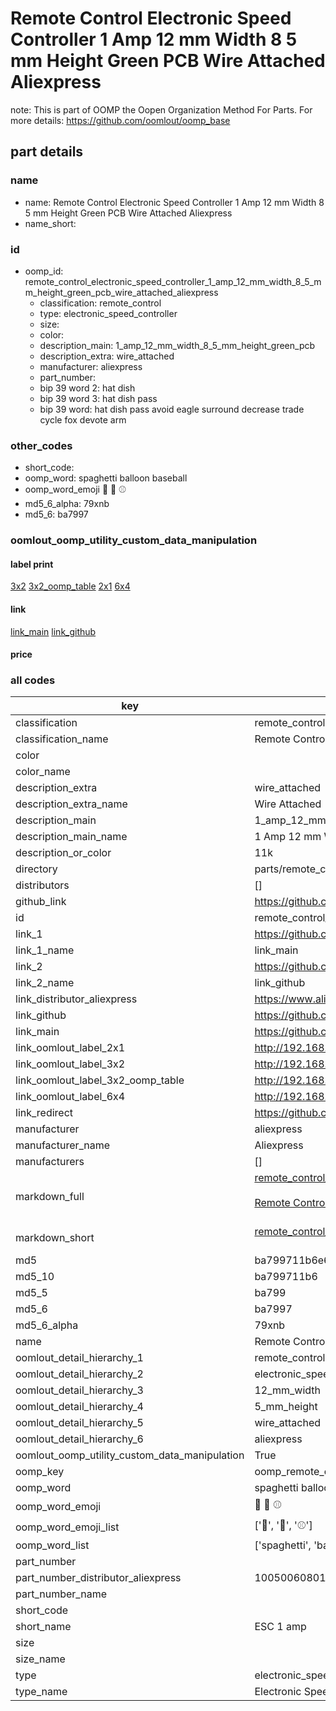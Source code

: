 # Remote Control Electronic Speed Controller 1 Amp 12 mm Width 8 5 mm Height Green PCB Wire Attached Aliexpress  

note: This is part of OOMP the Oopen Organization Method For Parts. For more details: https://github.com/oomlout/oomp_base

##  part details
  







### name
* name: Remote Control Electronic Speed Controller 1 Amp 12 mm Width 8 5 mm Height Green PCB Wire Attached Aliexpress
* name_short: 
### id
* oomp_id: remote_control_electronic_speed_controller_1_amp_12_mm_width_8_5_mm_height_green_pcb_wire_attached_aliexpress
  * classification: remote_control
  * type: electronic_speed_controller
  * size: 
  * color: 
  * description_main: 1_amp_12_mm_width_8_5_mm_height_green_pcb
  * description_extra: wire_attached
  * manufacturer: aliexpress
  * part_number: 
  * bip 39 word 2: hat dish
  * bip 39 word 3: hat dish pass
  * bip 39 word: hat dish pass avoid eagle surround decrease trade cycle fox devote arm

### other_codes
* short_code: 
* oomp_word: spaghetti balloon baseball
* oomp_word_emoji :spaghetti: :balloon: :baseball:
* md5_6_alpha: 79xnb
* md5_6: ba7997






### oomlout_oomp_utility_custom_data_manipulation
#### label print
[3x2](http://192.168.1.245:1112/?label=oomp%2079xnb)
[3x2_oomp_table](http://192.168.1.108:1112/?label=oomp%2079xnb)
[2x1](http://192.168.1.242:1112/?label=oomp%2079xnb)
[6x4](http://192.168.1.55:1112/?label=oomp%2079xnb)    

#### link

[link_main](https://github.com/oomlout/oomlout_oomp_version_1_messy/tree/main/parts/remote_control_electronic_speed_controller_1_amp_12_mm_width_8_5_mm_height_green_pcb_wire_attached_aliexpress) [link_github](https://github.com/oomlout/oomlout_oomp_version_1_messy/tree/main/parts/remote_control_electronic_speed_controller_1_amp_12_mm_width_8_5_mm_height_green_pcb_wire_attached_aliexpress)                             

#### price







### all codes 
| key | value |  
| --- | --- |  
| classification | remote_control |  
| classification_name | Remote Control |  
| color |  |  
| color_name |  |  
| description_extra | wire_attached |  
| description_extra_name | Wire Attached |  
| description_main | 1_amp_12_mm_width_8_5_mm_height_green_pcb |  
| description_main_name | 1 Amp 12 mm Width 8 5 mm Height Green PCB |  
| description_or_color | 11k |  
| directory | parts/remote_control_electronic_speed_controller_1_amp_12_mm_width_8_5_mm_height_green_pcb_wire_attached_aliexpress |  
| distributors | [] |  
| github_link | https://github.com/oomlout/oomlout_oomp_part_src/tree/main/parts/remote_control_electronic_speed_controller_1_amp_12_mm_width_8_5_mm_height_green_pcb_wire_attached_aliexpress |  
| id | remote_control_electronic_speed_controller_1_amp_12_mm_width_8_5_mm_height_green_pcb_wire_attached_aliexpress |  
| link_1 | https://github.com/oomlout/oomlout_oomp_version_1_messy/tree/main/parts/remote_control_electronic_speed_controller_1_amp_12_mm_width_8_5_mm_height_green_pcb_wire_attached_aliexpress |  
| link_1_name | link_main |  
| link_2 | https://github.com/oomlout/oomlout_oomp_version_1_messy/tree/main/parts/remote_control_electronic_speed_controller_1_amp_12_mm_width_8_5_mm_height_green_pcb_wire_attached_aliexpress |  
| link_2_name | link_github |  
| link_distributor_aliexpress | https://www.aliexpress.com/item/1005006080168104.html |  
| link_github | https://github.com/oomlout/oomlout_oomp_version_1_messy/tree/main/parts/remote_control_electronic_speed_controller_1_amp_12_mm_width_8_5_mm_height_green_pcb_wire_attached_aliexpress |  
| link_main | https://github.com/oomlout/oomlout_oomp_version_1_messy/tree/main/parts/remote_control_electronic_speed_controller_1_amp_12_mm_width_8_5_mm_height_green_pcb_wire_attached_aliexpress |  
| link_oomlout_label_2x1 | http://192.168.1.242:1112/?label=oomp%2079xnb |  
| link_oomlout_label_3x2 | http://192.168.1.245:1112/?label=oomp%2079xnb |  
| link_oomlout_label_3x2_oomp_table | http://192.168.1.108:1112/?label=oomp%2079xnb |  
| link_oomlout_label_6x4 | http://192.168.1.55:1112/?label=oomp%2079xnb |  
| link_redirect | https://github.com/oomlout/oomlout_oomp_version_1_messy/tree/main/parts/remote_control_electronic_speed_controller_1_amp_12_mm_width_8_5_mm_height_green_pcb_wire_attached_aliexpress |  
| manufacturer | aliexpress |  
| manufacturer_name | Aliexpress |  
| manufacturers | [] |  
| markdown_full | [remote_control_electronic_speed_controller_1_amp_12_mm_width_8_5_mm_height_green_pcb_wire_attached_aliexpress](none)<br>[](none)<br>[Remote Control Electronic Speed Controller 1 Amp 12 Mm Width 8 5 Mm Height Green Pcb Wire Attached Aliexpress](none)<br><br> |  
| markdown_short | [remote_control_electronic_speed_controller_1_amp_12_mm_width_8_5_mm_height_green_pcb_wire_attached_aliexpress](none)<br><br> |  
| md5 | ba799711b6e6a7276a228101414fcb4c |  
| md5_10 | ba799711b6 |  
| md5_5 | ba799 |  
| md5_6 | ba7997 |  
| md5_6_alpha | 79xnb |  
| name | Remote Control Electronic Speed Controller 1 Amp 12 mm Width 8 5 mm Height Green PCB Wire Attached Aliexpress |  
| oomlout_detail_hierarchy_1 | remote_control |  
| oomlout_detail_hierarchy_2 | electronic_speed_controller |  
| oomlout_detail_hierarchy_3 | 12_mm_width |  
| oomlout_detail_hierarchy_4 | 5_mm_height |  
| oomlout_detail_hierarchy_5 | wire_attached |  
| oomlout_detail_hierarchy_6 | aliexpress |  
| oomlout_oomp_utility_custom_data_manipulation | True |  
| oomp_key | oomp_remote_control_electronic_speed_controller_1_amp_12_mm_width_8_5_mm_height_green_pcb_wire_attached_aliexpress |  
| oomp_word | spaghetti balloon baseball |  
| oomp_word_emoji | :spaghetti: :balloon: :baseball: |  
| oomp_word_emoji_list | [':spaghetti:', ':balloon:', ':baseball:'] |  
| oomp_word_list | ['spaghetti', 'balloon', 'baseball'] |  
| part_number |  |  
| part_number_distributor_aliexpress | 1005006080168104 |  
| part_number_name |  |  
| short_code |  |  
| short_name | ESC 1 amp |  
| size |  |  
| size_name |  |  
| type | electronic_speed_controller |  
| type_name | Electronic Speed Controller |  
